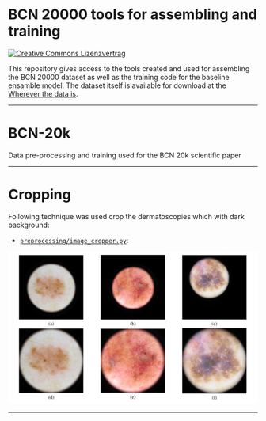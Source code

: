 # BCN 20000 tools for assembling and training

<a rel="license" href="http://creativecommons.org/licenses/by-nc/4.0/"><img alt="Creative Commons Lizenzvertrag" style="border-width:0" src="https://i.creativecommons.org/l/by-nc/4.0/80x15.png" /></a>

This repository gives access to the tools created and used
for assembling the BCN 20000 dataset as well as the training code for the baseline ensamble model. The dataset itself is available for download at the [Wherever the data is](https://google.com).

<hr>


# BCN-20k
Data pre-processing and training used for the BCN 20k scientific paper



<hr>

# Cropping

Following technique was used crop the dermatoscopies which with dark background:
- [`preprocessing/image_cropper.py`](preprocessing/image_cropper.py):


![Original (a), (b) and (c) and cropped images (d), (e) and (f)](https://github.com/CarlosHernandezP/BCN-20k/blob/main/Cropped_uncropped_figure.png)

<hr>
